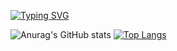 [![Typing SVG](https://readme-typing-svg.herokuapp.com?font=Fira+Code&pause=1000&width=435&lines=CHRISTIAN+LUIS+PASKALIS+GINTING;CYBER+SECURITY+STUDENT;WEB+ENTHUSIAST;MACHINE+LEARNING+ENTHUSIAST)](https://git.io/typing-svg)


![Anurag's GitHub stats](https://github-readme-stats.vercel.app/api?username=ChristLuis07&show_icons=true&theme=radical)
[![Top Langs](https://github-readme-stats.vercel.app/api/top-langs/?username=ChristLuis07&layout=donut)](https://github.com/ChristLuis07/github-readme-stats)

